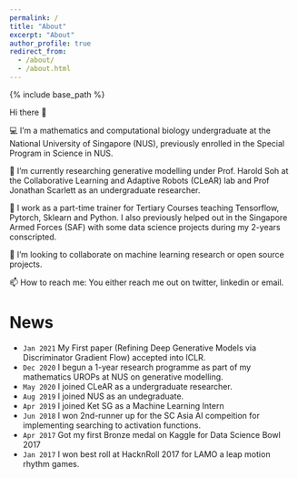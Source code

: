 ```yaml
---
permalink: /
title: "About"
excerpt: "About"
author_profile: true
redirect_from: 
  - /about/
  - /about.html
---
```


{% include base_path %}

Hi there 👋

💻 I’m a mathematics and computational biology undergraduate at the National University of Singapore (NUS), previously enrolled in the Special Program in Science in NUS.

🧠 I’m currently researching generative modelling under Prof. Harold Soh at the Collaborative Learning and Adaptive Robots (CLeAR) lab and Prof Jonathan Scarlett as an undergraduate researcher.

💼 I work as a part-time trainer for Tertiary Courses teaching Tensorflow, Pytorch, Sklearn and Python. I also previously helped out in the Singapore Armed Forces (SAF) with some data science projects during my 2-years conscripted.

👯 I’m looking to collaborate on machine learning research or open source projects.

📫 How to reach me: You either reach me out on twitter, linkedin or email.

# News

* `Jan 2021` My First paper (Refining Deep Generative Models via Discriminator Gradient Flow) accepted into ICLR.
* `Dec 2020` I begun a 1-year research programme as part of my mathematics UROPs at NUS on generative modelling.
* `May 2020` I joined CLeAR as a undergraduate researcher. 
* `Aug 2019` I joined NUS as an undegraduate. 
* `Apr 2019` I joined Ket SG as a Machine Learning Intern
* `Jun 2018` I won 2nd-runner up for the SC Asia AI compeition for implementing searching to activation functions. 
* `Apr 2017` Got my first Bronze medal on Kaggle for Data Science Bowl 2017
* `Jan 2017` I won best roll at HacknRoll 2017 for LAMO a leap motion rhythm games.
